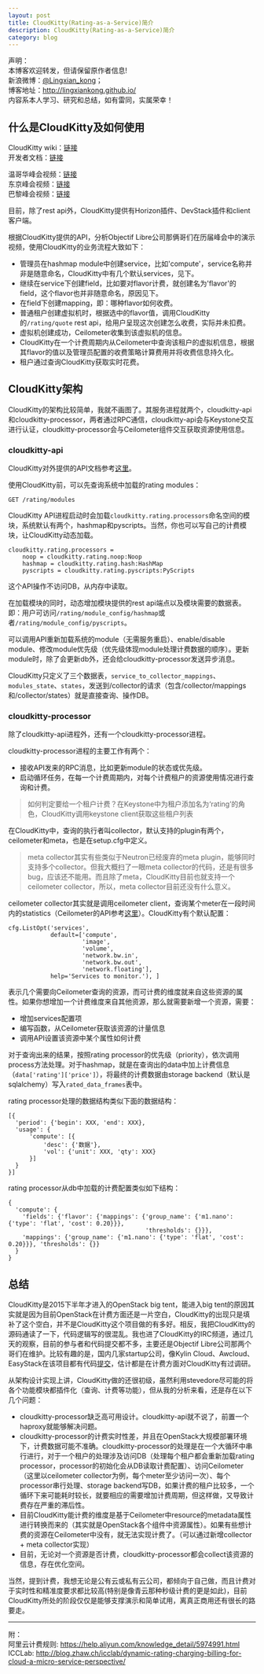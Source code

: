 ```yaml
---
layout: post
title: CloudKitty(Rating-as-a-Service)简介
description: CloudKitty(Rating-as-a-Service)简介
category: blog
---
```


声明：  
本博客欢迎转发，但请保留原作者信息!  
新浪微博：[@Lingxian_kong](http://weibo.com/lingxiankong)；   
博客地址：<http://lingxiankong.github.io/>  
内容系本人学习、研究和总结，如有雷同，实属荣幸！

## 什么是CloudKitty及如何使用
CloudKitty wiki：[链接](https://wiki.openstack.org/wiki/CloudKitty)  
开发者文档：[链接](http://docs.openstack.org/developer/cloudkitty/installation.html)

温哥华峰会视频：[链接](https://www.youtube.com/watch?v=OevlC4JkxTA)  
东京峰会视频：[链接](https://www.youtube.com/watch?v=hou187R_G_E)  
巴黎峰会视频：[链接](https://www.youtube.com/watch?v=KlagCqTUPco)  

目前，除了rest api外，CloudKitty提供有Horizon插件、DevStack插件和client客户端。

根据CloudKitty提供的API，分析Objectif Libre公司那俩哥们在历届峰会中的演示视频，使用CloudKitty的业务流程大致如下：

* 管理员在hashmap module中创建service，比如'compute'，service名称并非是随意命名，CloudKitty中有几个默认services，见下。
* 继续在service下创建field，比如要对flavor计费，就创建名为'flavor'的field，这个flavor也并非随意命名，原因见下。
* 在field下创建mapping，即：哪种flavor如何收费。
* 普通租户创建虚拟机时，根据选中的flavor值，调用CloudKitty的`/rating/quote` rest api，给用户呈现这次创建怎么收费，实际并未扣费。
* 虚拟机创建成功，Ceilometer收集到该虚拟机的信息。
* CloudKitty在一个计费周期内从Ceilometer中查询该租户的虚拟机信息，根据其flavor的值以及管理员配置的收费策略计算费用并将收费信息持久化。
* 租户通过查询CloudKitty获取实时花费。

## CloudKitty架构
CloudKitty的架构比较简单，我就不画图了。其服务进程就两个，cloudkitty-api和cloudkitty-processor，两者通过RPC通信，cloudkitty-api会与Keystone交互进行认证，cloudkitty-processor会与Ceilometer组件交互获取资源使用信息。

### cloudkitty-api
CloudKitty对外提供的API文档参考[这里][2]。

使用CloudKitty前，可以先查询系统中加载的rating modules：

    GET /rating/modules

CloudKitty API进程启动时会加载``cloudkitty.rating.processors``命名空间的模块，系统默认有两个，hashmap和pyscripts。当然，你也可以写自己的计费模块，让CloudKitty动态加载。  

    cloudkitty.rating.processors =
        noop = cloudkitty.rating.noop:Noop
        hashmap = cloudkitty.rating.hash:HashMap
        pyscripts = cloudkitty.rating.pyscripts:PyScripts

这个API操作不访问DB，从内存中读取。

在加载模块的同时，动态增加模块提供的rest api端点以及模块需要的数据表。即：用户可访问`/rating/module_config/hashmap`或者`/rating/module_config/pyscripts`。

可以调用API重新加载系统的module（无需服务重启）、enable/disable module、修改module优先级（优先级体现module处理计费数据的顺序）。更新module时，除了会更新db外，还会给cloudkitty-processor发送异步消息。

CloudKitty只定义了三个数据表，`service_to_collector_mappings`、`modules_state`、`states`，发送到/collector的请求（包含/collector/mappings和/collector/states）就是直接查询、操作DB。

### cloudkitty-processor
除了cloudkitty-api进程外，还有一个cloudkitty-processor进程。

cloudkitty-processor进程的主要工作有两个：

* 接收API发来的RPC消息，比如更新module的状态或优先级。
* 启动循环任务，在每一个计费周期内，对每个计费租户的资源使用情况进行查询和计费。

> 如何判定要给一个租户计费？在Keystone中为租户添加名为‘rating’的角色，CloudKitty调用keystone client获取这些租户列表

在CloudKitty中，查询的执行者叫collector，默认支持的plugin有两个，ceilometer和meta，也是在setup.cfg中定义。

> meta collector其实有些类似于Neutron已经废弃的meta plugin，能够同时支持多个collector。但我大概扫了一眼meta collector的代码，还是有很多bug，应该还不能用。而且除了meta，CloudKitty目前也就支持一个ceilometer collector，所以，meta collector目前还没有什么意义。

ceilometer collector其实就是调用ceilometer client，查询某个meter在一段时间内的statistics（Ceilometer的API参考[这里][3]）。CloudKitty有个默认配置：

    cfg.ListOpt('services',
                default=['compute',
                         'image',
                         'volume',
                         'network.bw.in',
                         'network.bw.out',
                         'network.floating'],
                help='Services to monitor.'), ]

表示几个需要向Ceilometer查询的资源，而可计费的维度就来自这些资源的属性。如果你想增加一个计费维度来自其他资源，那么就需要新增一个资源，需要：

- 增加services配置项
- 编写函数，从Ceilometer获取该资源的计量信息
- 调用API设置该资源中某个属性如何计费

对于查询出来的结果，按照rating processor的优先级（priority），依次调用process方法处理。对于hashmap，就是在查询出的data中加上计费信息（`data['rating']['price']`），将最终的计费数据由storage backend（默认是sqlalchemy）写入`rated_data_frames`表中。

rating processor处理的数据结构类似下面的数据结构：

    [{
      'period': {'begin': XXX, 'end': XXX}, 
      'usage': {
          'compute': [{
              'desc': {'数据'}, 
              'vol': {'unit': XXX, 'qty': XXX}
          }]
      }
    }]

rating processor从db中加载的计费配置类似如下结构：

    {
      'compute': {
        'fields': {'flavor': {'mappings': {'group_name': {'m1.nano': {'type': 'flat', 'cost': 0.20}}}, 
                                           'thresholds': {}}},
        'mappings': {'group_name': {'m1.nano': {'type': 'flat', 'cost': 0.20}}}, 'thresholds': {}}
      }
    }

## 总结
CloudKitty是2015下半年才进入的OpenStack big tent，能进入big tent的原因其实就是因为目前OpenStack在计费方面还是一片空白，CloudKitty的出现只是填补了这个空白，并不是CloudKitty这个项目做的有多好。相反，我把CloudKitty的源码通读了一下，代码逻辑写的很混乱。我也进了CloudKitty的IRC频道，通过几天的观察，目前的参与者和代码提交都不多，主要还是Objectif Libre公司那两个哥们在维护。比较有趣的是，国内几家startup公司，像Kylin Cloud、Awcloud、EasyStack在该项目都有代码[提交][4]，估计都是在计费方面对CloudKitty有过调研。

从架构设计实现上讲，CloudKitty做的还很初级，虽然利用stevedore尽可能的将各个功能模块都插件化（查询、计费等功能），但从我的分析来看，还是存在以下几个问题：

- cloudkitty-processor缺乏高可用设计。cloudkitty-api就不说了，前置一个haproxy就能够解决问题。
- cloudkitty-processor的计费实时性差，并且在OpenStack大规模部署环境下，计费数据可能不准确。cloudkitty-processor的处理是在一个大循环中串行进行，对于一个租户的处理涉及访问DB（处理每个租户都会重新加载rating processor，processor的初始化会从DB读取计费配置）、访问Ceilometer（这里以ceilometer collector为例，每个meter至少访问一次）、每个processor串行处理、storage backend写DB，如果计费的租户比较多，一个循环下来可能耗时较长，就要相应的需要增加计费周期，但这样做，又导致计费存在严重的滞后性。
- 目前CloudKitty能计费的维度是基于Ceilometer中resource的metadata属性进行转换而来的（其实就是OpenStack各个组件中资源属性）。如果有些想计费的资源在Ceilometer中没有，就无法实现计费了。（可以通过新增collector + meta collector实现）
- 目前，无论对一个资源是否计费，cloudkitty-processor都会collect该资源的信息，存在优化空间。

当然，提到计费，我想无论是公有云或私有云公司，都倾向于自己做，而且计费对于实时性和精准度要求都比较高(特别是像青云那种秒级计费的更是如此)，目前CloudKitty所处的阶段仅仅是能够支撑演示和简单试用，离真正商用还有很长的路要走。

---

附：  
阿里云计费规则: <https://help.aliyun.com/knowledge_detail/5974991.html>  
ICCLab: <http://blog.zhaw.ch/icclab/dynamic-rating-charging-billing-for-cloud-a-micro-service-perspective/>

[1]: http://cloudkitty.readthedocs.org/en/latest/index.html
[2]: http://cloudkitty.readthedocs.org/en/latest/webapi/v1.html
[3]: http://docs.openstack.org/developer/ceilometer/webapi/v2.html
[4]: http://stackalytics.com/?project_type=openstack&metric=commits&module=cloudkitty-group&release=all